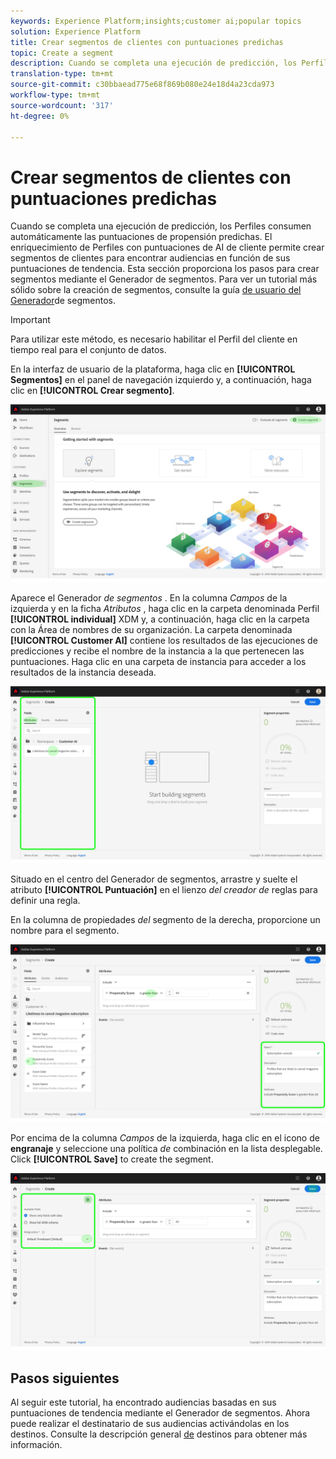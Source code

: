 ```yaml
---
keywords: Experience Platform;insights;customer ai;popular topics
solution: Experience Platform
title: Crear segmentos de clientes con puntuaciones predichas
topic: Create a segment
description: Cuando se completa una ejecución de predicción, los Perfiles consumen automáticamente las puntuaciones de propensión predichas. El enriquecimiento de Perfiles con puntuaciones de AI de cliente permite crear segmentos de clientes para encontrar audiencias en función de sus puntuaciones de tendencia. Esta sección proporciona los pasos para crear segmentos mediante el Generador de segmentos.
translation-type: tm+mt
source-git-commit: c30bbaead775e68f869b080e24e18d4a23cda973
workflow-type: tm+mt
source-wordcount: '317'
ht-degree: 0%

---
```



# Crear segmentos de clientes con puntuaciones predichas

Cuando se completa una ejecución de predicción, los Perfiles consumen automáticamente las puntuaciones de propensión predichas. El enriquecimiento de Perfiles con puntuaciones de AI de cliente permite crear segmentos de clientes para encontrar audiencias en función de sus puntuaciones de tendencia. Esta sección proporciona los pasos para crear segmentos mediante el Generador de segmentos. Para ver un tutorial más sólido sobre la creación de segmentos, consulte la guía [de usuario del Generador](../../../segmentation/ui/segment-builder.md)de segmentos.

>[!IMPORTANT]
>
>Para utilizar este método, es necesario habilitar el Perfil del cliente en tiempo real para el conjunto de datos.

En la interfaz de usuario de la plataforma, haga clic en **[!UICONTROL Segmentos]** en el panel de navegación izquierdo y, a continuación, haga clic en **[!UICONTROL Crear segmento]**.

![](../images/user-guide/segments.png)

Aparece el Generador *de segmentos* . En la columna *Campos* de la izquierda y en la ficha *Atributos* , haga clic en la carpeta denominada Perfil **[!UICONTROL individual]** XDM y, a continuación, haga clic en la carpeta con la Área de nombres de su organización. La carpeta denominada **[!UICONTROL Customer AI]** contiene los resultados de las ejecuciones de predicciones y recibe el nombre de la instancia a la que pertenecen las puntuaciones. Haga clic en una carpeta de instancia para acceder a los resultados de la instancia deseada.

![](../images/user-guide/results.png)

Situado en el centro del Generador de segmentos, arrastre y suelte el atributo **[!UICONTROL Puntuación]** en el lienzo *del creador de* reglas para definir una regla.

En la columna de propiedades *del* segmento de la derecha, proporcione un nombre para el segmento.

![](../images/user-guide/properties.png)

Por encima de la columna *Campos* de la izquierda, haga clic en el icono de **engranaje** y seleccione una política *de* combinación en la lista desplegable. Click **[!UICONTROL Save]** to create the segment.

![](../images/user-guide/merge_policy.png)

## Pasos siguientes

Al seguir este tutorial, ha encontrado audiencias basadas en sus puntuaciones de tendencia mediante el Generador de segmentos. Ahora puede realizar el destinatario de sus audiencias activándolas en los destinos. Consulte la descripción general [de](https://docs.adobe.com/content/help/en/experience-platform/rtcdp/destinations/destinations-overview.html) destinos para obtener más información.